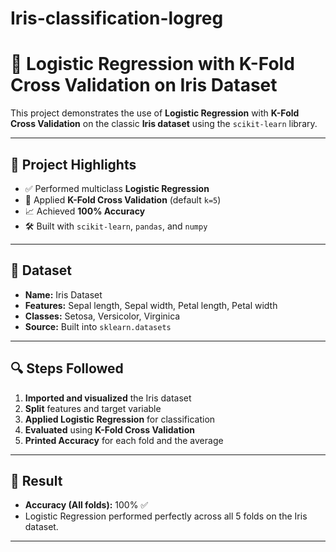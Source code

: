 # Iris-classification-logreg
# 🌸 Logistic Regression with K-Fold Cross Validation on Iris Dataset

This project demonstrates the use of **Logistic Regression** with **K-Fold Cross Validation** on the classic **Iris dataset** using the `scikit-learn` library.

---

## 📌 Project Highlights

- ✅ Performed multiclass **Logistic Regression**
- 🔁 Applied **K-Fold Cross Validation** (default `k=5`)
- 📈 Achieved **100% Accuracy**
- 🛠️ Built with `scikit-learn`, `pandas`, and `numpy`

---

## 📂 Dataset

- **Name:** Iris Dataset  
- **Features:** Sepal length, Sepal width, Petal length, Petal width  
- **Classes:** Setosa, Versicolor, Virginica  
- **Source:** Built into `sklearn.datasets`

---

## 🔍 Steps Followed

1. **Imported and visualized** the Iris dataset  
2. **Split** features and target variable    
3. **Applied Logistic Regression** for classification  
4. **Evaluated** using **K-Fold Cross Validation**  
5. **Printed Accuracy** for each fold and the average

---

## 🎯 Result

- **Accuracy (All folds):** 100% ✅  
- Logistic Regression performed perfectly across all 5 folds on the Iris dataset.

---
